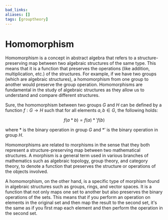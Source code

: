 ```yaml
---
bad_links: 
aliases: []
tags: [grouptheory]
---
```

# Homomorphism

Homomorphism is a concept in abstract algebra that refers to a structure-preserving map between two algebraic structures of the same type. This means that it is a function that preserves the operations (like addition, multiplication, etc.) of the structures. For example, if we have two groups (which are algebraic structures), a homomorphism from one group to another would preserve the group operation. Homomorphisms are fundamental in the study of algebraic structures as they allow us to understand and compare different structures.

Sure, the homomorphism between two groups $G$ and $H$ can be defined by a function $f: G \rightarrow H$ such that for all elements $a, b \in G$, the following holds:

$$
f(a * b) = f(a) *' f(b)
$$

where $*$ is the binary operation in group $G$ and $*'$ is the binary operation in group $H$.

Homomorphisms are related to morphisms in the sense that they both represent a structure-preserving map between two mathematical structures. A morphism is a general term used in various branches of mathematics such as algebraic topology, group theory, and category theory, to denote a function that preserves the structure or operations of the objects involved. 

A homomorphism, on the other hand, is a specific type of morphism found in algebraic structures such as groups, rings, and vector spaces. It is a function that not only maps one set to another but also preserves the binary operations of the sets. This means that if you perform an operation on elements in the original set and then map the result to the second set, it's the same as if you first map each element and then perform the operation in the second set.